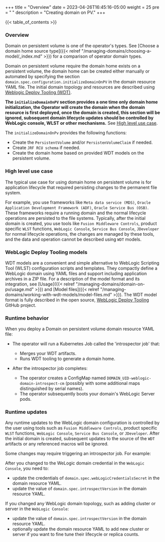 +++
title = "Overview"
date = 2023-04-26T16:45:16-05:00
weight = 25
pre = "<b> </b>"
description = "Creating domain on PV."
+++

{{< table_of_contents >}}

### Overview

Domain on persistent volume is one of the operator's types. See [Choose a domain home source type]({{< relref "/managing-domains/choosing-a-model/_index.md" >}}) for a comparison of operator domain types.

Domain on persistent volume require the domain home exists on a persistent volume,  the domain home can be created either manually 
or automated by specifying the section `domain.spec.configuration.initializeDomainOnPV` in the domain resource YAML file.
The initial domain topology and resources are described using [Weblogic Deploy Tooling (WDT)](#weblogic-deploy-tooling-models).

**The `initializeDomainOnPV` section provides a one time only domain home initialization,
the Operator will create the domain when the domain resource is first deployed, once the domain is created,
this section will be ignored, subsequent domain lifecycle updates should be controlled by
WebLogic console, WLST or other mechanisms.**  See [High level use case](#high-level-use-case).

The `initializeDomainOnPv` provides the following functions:

- Create the `PersistentVolume` and/or `PersistenVolumeClaim` if needed.
- Create `JRF RCU schema` if needed.
- Create the domain home based on provided WDT models on the persistent volume. 

### High level use case

The typical use case for using domain home on persistent volume is for application lifecycle that required persisting changes to the permanent file system.

For example, you use frameworks like `Meta data service (MDS)`, `Oracle Application Development Framework (ADF)`, `Oracle Service Bus (OSB)`. 
These frameworks require a running domain and the normal lifecycle operations are persisted to the file systems. Typically,
after the initial domain is created, you use tools like `Fusion Middleware Controls`, product specific `WLST` functions, 
`WebLogic Console`, `Service Bus Console`, `JDeveloper` for normal lifecycle operations, the changes are managed by
these tools, and the data and operation cannot be described using `WDT` models.

### WebLogic Deploy Tooling models

WDT models are a convenient and simple alternative to WebLogic Scripting Tool (WLST)
configuration scripts and templates.
They compactly define a WebLogic domain using YAML files and support including
application archives in a ZIP file. For a description of the model format
and its integration,
see [Usage]({{< relref "/managing-domains/domain-on-pv/usage.md" >}})
and [Model files]({{< relref "/managing-domains/working-with-wdt-models/model-files.md" >}}).
The WDT model format is fully described in the open source,
[WebLogic Deploy Tooling](https://oracle.github.io/weblogic-deploy-tooling/) GitHub project.

### Runtime behavior

When you deploy a Domain on persistent volume domain resource YAML file:

- The operator will run a Kubernetes Job called the 'introspector job' that:
    - Merges your WDT artifacts.
    - Runs WDT tooling to generate a domain home.

- After the introspector job completes:
    - The operator creates a ConfigMap named `DOMAIN_UID-weblogic-domain-introspect-cm`
      (possibly with some additional maps distinguished by serial names).
    - The operator subsequently boots your domain's WebLogic Server pods.

### Runtime updates

Any runtime updates to the WebLogic domain configuration is controlled by the user using tools such as `Fusion Middleware Controls`, product specific `WLST` functions,
`WebLogic Console`, `Service Bus Console`, or `JDeveloper`.  After the initial domain is created, subsequent updates to the 
source of the `WDT` artifacts or any referenced macros will be ignored.  

Some changes may require triggering an introspector job.  For example:

After you changed to the WeLogic domain credential in the `WebLogic Console`, you need to:

- update the credentials of `domain.spec.webLogicCredentialsSecret` in the domain resource YAML. 
- update the value of `domain.spec.introspectVersion` in the domain resource YAML.

If you changed any WebLogic domain topology, such as adding cluster or server in the `WebLogic Console`:

- update the value of `domain.spec.introspectVersion` in the domain resource YAML.
- optionally update the domain resource YAML to add new cluster or server if you want to fine tune their lifecycle or replica counts.
